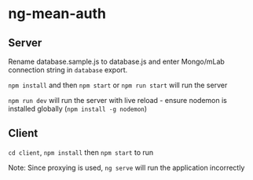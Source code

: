 # ng-mean-auth

## Server

Rename database.sample.js to database.js and enter Mongo/mLab connection string in `database` export.

`npm install` and then `npm start` or `npm run start` will run the server

`npm run dev` will run the server with live reload - ensure nodemon is installed globally (`npm install -g nodemon`)

## Client
`cd client`, `npm install` then `npm start` to run

Note: Since proxying is used, `ng serve` will run the application incorrectly
